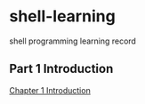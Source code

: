# shell-learning
shell programming learning record

## Part 1 Introduction

[Chapter 1 Introduction](docs/Part-1-Introduction/Chapter-1-Introduction.md)